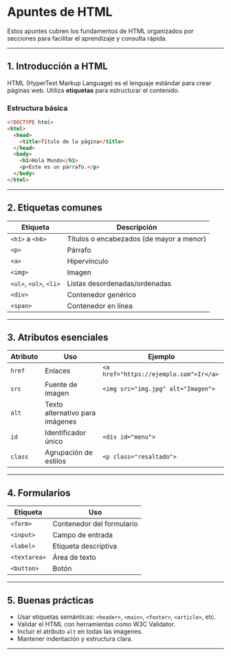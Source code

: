 
# Apuntes de HTML

Estos apuntes cubren los fundamentos de HTML organizados por secciones para facilitar el aprendizaje y consulta rápida.

---

## 1. Introducción a HTML

HTML (HyperText Markup Language) es el lenguaje estándar para crear páginas web. Utiliza **etiquetas** para estructurar el contenido.

### Estructura básica

```html
<!DOCTYPE html>
<html>
  <head>
    <title>Título de la página</title>
  </head>
  <body>
    <h1>Hola Mundo</h1>
    <p>Este es un párrafo.</p>
  </body>
</html>
```

---

## 2. Etiquetas comunes

| Etiqueta | Descripción |
|----------|-------------|
| `<h1>` a `<h6>` | Títulos o encabezados (de mayor a menor) |
| `<p>` | Párrafo |
| `<a>` | Hipervínculo |
| `<img>` | Imagen |
| `<ul>`, `<ol>`, `<li>` | Listas desordenadas/ordenadas |
| `<div>` | Contenedor genérico |
| `<span>` | Contenedor en línea |

---

## 3. Atributos esenciales

| Atributo | Uso | Ejemplo |
|----------|-----|---------|
| `href` | Enlaces | `<a href="https://ejemplo.com">Ir</a>` |
| `src` | Fuente de imagen | `<img src="img.jpg" alt="Imagen">` |
| `alt` | Texto alternativo para imágenes | |
| `id` | Identificador único | `<div id="menu">` |
| `class` | Agrupación de estilos | `<p class="resaltado">` |

---

## 4. Formularios

| Etiqueta | Uso |
|----------|-----|
| `<form>` | Contenedor del formulario |
| `<input>` | Campo de entrada |
| `<label>` | Etiqueta descriptiva |
| `<textarea>` | Área de texto |
| `<button>` | Botón |

---

## 5. Buenas prácticas

- Usar etiquetas semánticas: `<header>`, `<main>`, `<footer>`, `<article>`, etc.
- Validar el HTML con herramientas como W3C Validator.
- Incluir el atributo `alt` en todas las imágenes.
- Mantener indentación y estructura clara.

---
